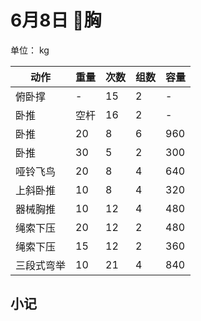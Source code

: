 # 6月8日 胸
单位： kg  

| 动作 | 重量 | 次数 | 组数 | 容量 |
| ----- | ----- | ----- | ----- | ----- |
| 俯卧撑 | - | 15 | 2 | - |
| 卧推 | 空杆 | 16 | 2 | - |
| 卧推 | 20 | 8 | 6 | 960 |
| 卧推 | 30 | 5 | 2 | 300 |
| 哑铃飞鸟 | 20 | 8 | 4 | 640 |
| 上斜卧推 | 10 | 8 | 4 | 320 |
| 器械胸推 | 10 | 12 | 4 | 480 |
| 绳索下压 | 20 | 12 | 2 | 480 |
| 绳索下压 | 15 | 12 | 2 | 360 |
| 三段式弯举 | 10 | 21 | 4 | 840 |

## 小记

